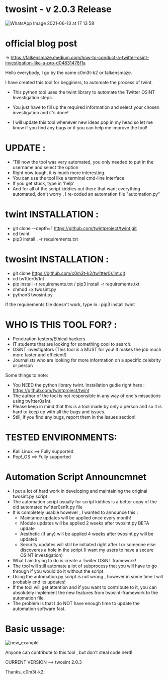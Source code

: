 # twosint - v 2.0.3 Release

![WhatsApp Image 2021-06-13 at 17 13 58](https://user-images.githubusercontent.com/83426553/121810787-d1007580-cc6a-11eb-9319-330e9a5e2068.jpeg)

# official blog post

-> https://falkensmaze.medium.com/how-to-conduct-a-twitter-osint-investigation-like-a-pro-d04831478f1a

Hello everybody, I go by the name c0m3t-k2 or falkensmaze.

I have created this tool for begginers, to automate the process of twint.

- This python tool uses the twint library to automate the Twitter OSiNT Investigation steps.

- You just have to fill up the required information and select your chosen investigation and it's done!

- I will update this tool whenever new ideas pop in my head so let me know if you find any bugs or if you can help me improve the tool!

# UPDATE :
 
  - 'Till now the tool was very automated, you only needed to put in the username and select the option
  - Right now tough, it is much more interesting. 
  - You can use the tool like a terminal cmd-line interface.
  - If you get stuck, type in 'help'
  - And for all of the script kiddies out there that want everything automated, don't worry , I re-coded an automation file "automation.py"

# twint INSTALLATION :

  - git clone --depth=1 https://github.com/twintproject/twint.git
  - cd twint
  - pip3 install . -r requirements.txt

# twosint INSTALLATION :
  - git clone https://github.com/c0m3t-k2/tw1tter0s1nt.git
  - cd tw1tter0s1nt
  - pip install -r requirements.txt / pip3 install -r requirements.txt
  - chmod +x twosint.py
  - python3 twosint.py
 
If the requirements file doesn't work, type in : pip3 install twint

# WHO IS THIS TOOL FOR? : 
  - Penetration testers/Ethical hackers
  - IT students that are looking for something cool to search.
  - OSiNT investigators (This tool is a MUST for you! It makes the job much more faster and efficient!)
  - Journalists who are looking for more information on a specific celebrity or person

 Some things to note:
 - You NEED the python library twint. Installation gudie right here : https://github.com/twintproject/twint
 - The author of the tool is not responsible in any way of one's misactions using tw1tter0s1nt.
 - Please keep in mind that this is a tool made by only a person and so it is hard to keep up with all the bugs and issues.
 - Still, if you find any bugs, report them in the issues section!

# TESTED ENVIRONMENTS:
 - Kali Linux ==> Fully supported
 - Pop!_OS ==> Fully supported


# Automation Script Announcmnet
 - I put a lot of hard work in developing and maintaining the original twosint.py script . 
 - The automation script usually for script kiddies is a better copy of the old automated tw1tter0sn1t.py file
 - It is completely usable however , I wanted to announce this :
      - Maintance updates will be applied once every month!
      - Module updates will be applied 2 weeks after twosint.py BETA update
      - Aesthetic (if any) will be applied 4 weeks after twosint.py will be updated
      - Security updates will still be initiated right after I or someone else discoveres a hole in the script (I want my users to have a secure OSiNT investigation)
 - What I am trying to do is create a Twiiter OSiNT framework!
 - The tool will still automate a lot of subprocess that you will have to go through if you would do it without the script.
 - Using the automation.py script is not wrong , however in some time I will probably end its updates!
 - If the tool will get attention and if you want to contribute to it, you can absolutely implement the new features from twosint-framework to the automation file.
 - The problem is that I do NOT have enough time to update the automation software fast.
# Basic ussage:

![new_example](https://user-images.githubusercontent.com/83426553/122554126-412f4280-d041-11eb-91b3-09904ef21b6d.png)


Anyone can contribute to this tool , but don't steal code nerd!

CURRENT VERSION --> twosint 2.0.3

Thanks, c0m3t-k2!
